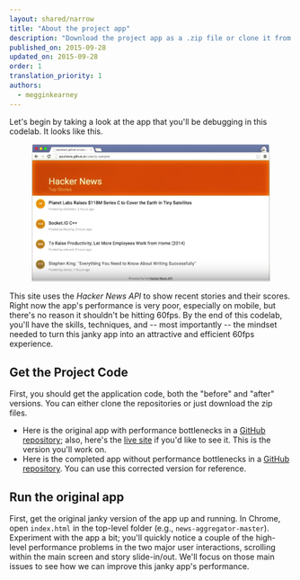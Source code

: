 ```yaml
---
layout: shared/narrow
title: "About the project app"
description: "Download the project app as a .zip file or clone it from GitHub."
published_on: 2015-09-28
updated_on: 2015-09-28
order: 1
translation_priority: 1
authors:
  - megginkearney
---
```


<p class="intro">
  Let's begin by taking a look at the app that you'll be debugging in this 
  codelab. It looks like this.
</p>

<figure>
  <img src="images/image08.png" alt="Hacker News app">
</figure>

This site uses the _Hacker News API_ to show recent stories and their scores. 
Right now the app's performance is very poor, especially on mobile, but there's 
no reason it shouldn't be hitting 60fps. By the end of this codelab, you'll 
have the skills, techniques, and -- most importantly -- the mindset needed to 
turn this janky app into an attractive and efficient 60fps experience.

## Get the Project Code

First, you should get the application code, both the "before" and "after" 
versions. You can either clone the repositories or just download the zip files.

*   Here is the original app with performance bottlenecks in a [GitHub repository](https://github.com/udacity/news-aggregator); also, here's the [live site](http://udacity.github.io/news-aggregator) if you'd like to see it. This is the version you'll work on.
*   Here is the completed app without performance bottlenecks in a [GitHub repository](https://github.com/udacity/news-aggregator/tree/solution). You can use this corrected version for reference.

## Run the original app

First, get the original janky version of the app up and running. In Chrome, 
open `index.html` in the top-level folder (e.g., `news-aggregator-master`). 
Experiment with the app a bit; you'll quickly notice a couple of the 
high-level performance problems in the two major user interactions, scrolling 
within the main screen and story slide-in/out. We'll focus on those main 
issues to see how we can improve this janky app's performance.
